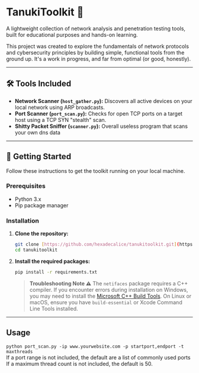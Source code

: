 # TanukiToolkit 🦝

A lightweight collection of network analysis and penetration testing tools, built for educational purposes and hands-on learning.

This project was created to explore the fundamentals of network protocols and cybersecurity principles by building simple, functional tools from the ground up. It's a work in progress, and far from optimal (or good, honestly).

---

## 🛠️ Tools Included

* **Network Scanner (`host_gather.py`):** Discovers all active devices on your local network using ARP broadcasts.
* **Port Scanner (`port_scan.py`):** Checks for open TCP ports on a target host using a TCP SYN "stealth" scan.
* **Shitty Packet Sniffer (`scanner.py`):** Overall useless program that scans your own dns data
---

## 🚀 Getting Started

Follow these instructions to get the toolkit running on your local machine.

### Prerequisites

* Python 3.x
* Pip package manager

### Installation

1.  **Clone the repository:**
    ```bash
    git clone [https://github.com/hexadecalice/tanukitoolkit.git](https://github.com/hexadecalice/tanukitoolkit.git)
    cd tanukitoolkit
    ```

2.  **Install the required packages:**
    ```bash
    pip install -r requirements.txt
    ```

    > **Troubleshooting Note ⚠️**
    > The `netifaces` package requires a C++ compiler. If you encounter errors during installation on Windows, you may need to install the [Microsoft C++ Build Tools](https://visualstudio.microsoft.com/visual-cpp-build-tools/). On Linux or macOS, ensure you have `build-essential` or Xcode Command Line Tools installed.

---

## Usage
```python port_scan.py -ip www.yourwebsite.com -p startport,endport -t maxthreads```  
If a port range is not included, the default are a list of commonly used ports  
If a maximum thread count is not included, the default is 50. 
